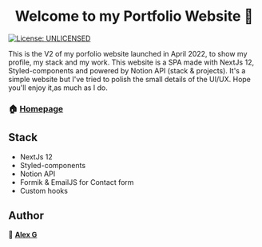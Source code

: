 <h1 align="center">Welcome to my Portfolio Website 👋</h1>
<p>
  <a href="#" target="_blank">
    <img alt="License: UNLICENSED" src="https://img.shields.io/badge/License-UNLICENSED-yellow.svg" />
  </a>
</p>

This is the V2 of my porfolio website launched in April 2022, to show my profile, my stack and my work. This website is a SPA made with NextJs 12, Styled-components and powered by Notion API (stack & projects). It's a simple website but I've tried to polish the small details of the UI/UX. Hope you'll enjoy it,as much as I do. 

### 🏠 [Homepage](https://alexgwebdev.com)


## Stack
  - NextJs 12
  - Styled-components
  - Notion API
  - Formik & EmailJS for Contact form
  - Custom hooks


## Author

👤 **[Alex G](https://github.com/Xelaflash)**
